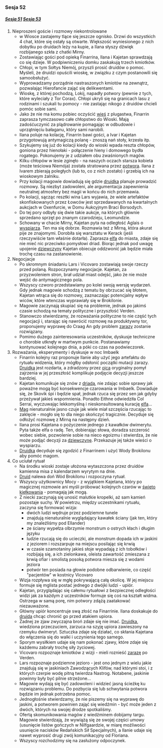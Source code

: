 ### Sesja 52
##### [Sesja 51](#sesja-51) [Sesja 53](#sesja-53)
1. Nieproszeni goście i rozmowy niekontrolowane
    - w Wiosce zastajemy tlące się jeszcze ognisko. Drzwi do wszystkich 4 chat, które się ostały są otwarte. Większość wyniesionego z nich dobytku po druidach leży na kupie, a Ilana słyszy dźwięk rozbijanego szkła z chatki Mirny.
    - Zostawiając gości pod opieką Finarrina, Ilana i Kajetan sprawdzają co się dzieje. W podpiwniczeniu domku zaskakują trzech kmiotków.
    - Chłopi, w tym Sołtys Niemój, przyszli prosić druidów o pomoc. Myśleli, że druidzi opuścili wioskę, w związku z czym postanowili się samoobsłużyć. 
    - Wyprowadzamy porządnie nastraszonych kmiotów na zewnątrz, pozwalając Hierofancie zająć się delikwentami.
    - Wioskę, z której pochodzą, Lokij, napadły potwory (pewnie z tych, które wyleciały z Tor Corax). Chłopi ukryli się na granicach lasu z rodzinami i szukali tu pomocy - nie zastając nikogo z druidów chcieli pomóc sobie sami.
    - Jako że nie ma komu pobiec oczyścić [wieś](Lokij) z plugastwa, Finarrin zaprasza tymczasowo całe chłopstwo do Wioski. Mają zadośćuczynić za plądrowanie pomagając w odbudowie i uprzątnięciu bałaganu, który sami narobili.
    - Ilana poluje na kolację, Finarrin bawi gości, a Ivar i Kajetan przygotowują antymagiczą polanę - znoszą nań stoły, krzesła itp.
    - Szykujemy się już do kolacji kiedy do wioski wpada reszta chłopów, goniona przez hienołaki - połączenie hieny i domowego bydła rogatego. Pokonujemy je z udziałem obu zwaśnionych magów. 
    - Kilku chłopów w lesie zginęło - na naszych oczach starsza kobieta (może teściowa Niemója) została stratowana przez [potwora](hienołak). Ilana z Ivarem zbierają poległych (lub to, co z nich zostało) i grzebią ich na wioskowym żalniku.
    - Przy kolacji magowie dowiadują się gdzie [druidka](Ilana) planuje prowadzić rozmowy. Są niezbyt zadowoleni, ale argumentacja zapewnienia neutralnej atmosfery bez magii w końcu do nich przemawia.
    - Po kolacji, sącząc resztki wina Lars wyjawia, że wiele artefaktów skonfiskowanych przez Łowców jest sprzedawanych na kwartalnych aukcjach w Oxenfurcie, w Domu Aukcyjnym Braci Borsodych.
    - Do tej pory odbyły się dwie takie aukcje, na których głównie sprzedano sprzęt po znanym czarodzieju, Leomundzie.
    - Schowany w chacie Mirny, Kajetan pyta na odległość Aglais o [wyspiarza](Skovik). Ten ma się dobrze. Rozmawia też z Mirną, która akurat pije ze znajomymi. Dorobiła się warsztatu w Kerack (jeśli rzeczywiście tam właśnie dotarła). Zaprasza [elfa](Kajetan) do miasta, zdaje się nie mieć nic przeciwko pomysłowi driad. Biorąc jednak pod uwagę upojenie [dziewczyny](Mirna) Kajetan obiecuje oddzwonić jak będzie miała trochę czasu na zastanowienie.
2. Negocjacje
    - Po skromnym śniadaniu Lars i Vicovaro zostawiają swoje rzeczy przed polaną. Rozpoczynamy negocjacje. Kajetan, za przyzwoleniem stron, brał udział miast odejść, jako że nie może wejść do antymagicznego pola.
    - Wszyscy czworo przedstawiamy po kolei swoją wersję wydarzeń. Gdy jednak magowie schodzą z tematu by obrzucać się błotem, Kajetan wtrąca się do rozmowy, zaznaczając potencjalny wpływ wiców, które wtenczas wyprawiały się w Brokilonie.
    - Magowie zaczynają skupiać się na problemie, jednak po jakimś czasie schodzą na tematy polityczne i przyszłość Verden.
    - Stanowczo stwierdzamy, że rozważania polityczne to nie część tych negocjacji i, starając się nawrócić rozmowę na produktywny tor, proponujemy wyprawę do Craag An gdy problem [zarazy](ciałognilec) zostanie rozwiązany.
    - Pomimo dużego zainteresowania uczestników, dyskusje techniczne o chorobie utknęły w martwym punkcie. Postanawiamy kontynuować kolejnego dnia, a póki co czas na podwieczorek.
3. Rozważania, eksperymenty i dyskusje w noc Imbaelk
    - Finarrin kolejny raz proponuje Ilanie aby użyć jego artefaktu do rytuału widzenia, który mógłby odsłonić początki mutacji zarazy. [Druidka](Ilana) jest rozdarta, a zdradzony przez [ojca](Finarrin) oryginalny pomył zajrzenia w jej przeszłość komplikuje podjęcie decyzji jeszcze bardziej.
    - Kajetan komunikuje się znów z [driadą](Aglais), nie zdając sobie sprawy jak poważne mogą być konsekwencje czarowania w Imbaelk. Dowiaduje się, że Skovik śpi i będzie spał, jednak rzuca się przez sen jak gdyby przeżywał jakieś wspomnienia. Ponadto Eithne odwiedziła Col Serrai, wyczuwając lekkomyślną i nieskonsultowaną kurację [elfa](Kajetan)...
    - [Mag](Kajetan) nienaturalnie jasno czuje jak wiele miał szczęścia rzucając to zaklęcie - mogło się to dla niego skończyć tragicznie. Decyduje się odłożyć rozmowę z Mirną na następny dzień.
    - Ilana prosi Kajetana o pożyczenie jednego z kawałków dwimerytu. Pyta także elfa o radę. Ten, dobierając słowa, doradza szczerość wobec siebie, pozwolenie sobie na nieco egoizmu i stwierdza, że nie może podjąć decyzji za [dziewczynę](Ilana). Przekazuje jej także wieści o wyspiarzu.
    - [Druidka](Ilana) decyduje się zgodzić z Finarrinem i użyć Wody Brokilonu aby pomóc magom.
4. Co uciułał rytuał
    - Na środku wioski zostaje ułożona wytaszczona przez druidów kamienna misa z kalendarzem wyrytym na dnie.
    - [Druid](Finarrin) nalewa doń Wód Brokilonu i rozpoczyna rytuał.
    - Wszyscy użytkownicy Mocy - z wyjątkiem Kajetana, który po magicznej rozmowie ani myśli próbować kolejnych czarów w [święto kiełkowania](Imbaelk) - pomagają jak mogą.
    - Z niecki zaczynają się unosić malutkie kropelki, aż sam kamień pozostaje suchy. W powietrzu, między uczestnikami rytuału, zaczyna się formować wizja: 
        - dwóch ludzi wędruje przez podziemne tunele
        - znajdują nienaturalnie wyglądający kawałek ściany (jak ten, który my znaleźliśmy pod Ellander)
        - ze ściany wypełza olbrzymie monstrum o ostrych kłach i długim języku
        - ludzie rzucają się do ucieczki, ale monstrum dopada ich w jaskini z jeziorem i rozszarpuje na miejscu posilając się krwią
        - w czasie szamotaniny jakieś słoje wypadają z ich tobołków i rozbijają się, a ich zielonkawa, oleista zawartość zmieszana z krwią ofiar i smolistą posoką potwora miesza się z wodami jeziora
        - potwór ten posiada na głowie podobne odbarwienie, co część "pacjentów" w kostnicy Vicovaro
    - Wizja rozpływa się w mgłę pokrywającą całą okolicę. W jej miejscu formuje się mglista postać jednego z dwójki ludzi - upiór.
    - Kajetan, przyglądając się całemu rytuałowi z bezpiecznej odległości widzi jak za każdym z uczestników formuje się coś na kształt widma. Ostrzega w samą porę, nim potwory zdążą zaatakować niezauważone.
    - Główny upiór koncentruje swą złość na Finarrinie. Ilana doskakuje do [druida](Finarrin) chcąc chronić go przed atakiem upiora.
    - Żadnej ze zjaw zwyczajna broń zdaje się nie imać. [Druidka](Ilana), wiedziona przeczuciem, zarzuca na szyję upiora zawieszony na rzemyku dwimeryt. Sztuczka zdaje się działać, co skłania Kajetana do włączenia się do walki i uczynienia tego samego.
    - Sporym wysiłkiem udaje się nam pokonać zjawy, które zdaje się każdemu zabrały trochę siły życiowej.
    - Vicovaro rozpoznaje kmiotków z wizji - mieli roznieść [zarazę](ciałognilec) po Verden.
    - Lars rozpoznaje podziemne jezioro - jest ono jednym z wielu jakie znajdują się w jaskiniach Zawodzących Klifów, nad którymi stoi, i z których czerpie wodę pitną twierdza Nastrog. Notabene, jaskinie powinny były być pilnie strzeżone...
    - Magowie wydają się być zadowoleni i widzieć jasną ścieżkę ku rozwiązaniu problemu. Do pozbycia się lub schwytania potwora będzie im jednak potrzebna pomoc. 
    - Jednogłośnie stwierdzamy, że nie piszemy się na wyprawę do jaskini, a potworem powinien zająć się wiedźmin - być może jeden z dwóch, których na swojej drodze spotkaliśmy.
    - Ofertą skomunikowania magów z wiedźminem dobijamy targu. Magowie stwierdzają, że wywiążą się ze swojej części umowy (usunięcie listów gończych w Nilfgaardzie, w miarę możliwości usunięcie nacisków Redańskich Sił Specjalnych), a Ilanie udaje się nawet wyprosić drugi zwój komunikacyjny od Floriana.
    - Wszyscy rozchodzimy się na zasłużony odpoczynek.